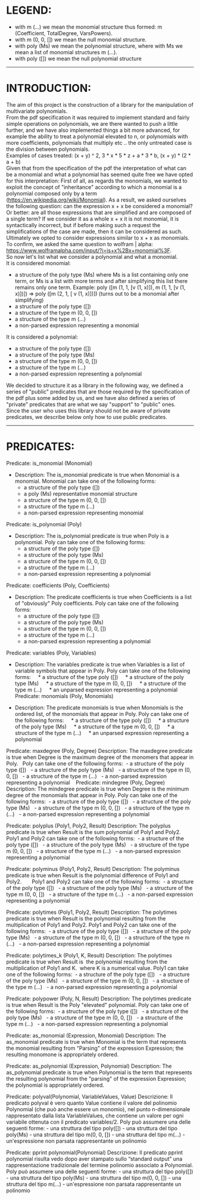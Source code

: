 # LEGEND:

* with m (...) we mean the monomial structure thus formed: m (Coefficient, TotalDegree, VarsPowers).
* with m (0, 0, []) we mean the null monomial structure.
* with poly (Ms) we mean the polynomial structure, where with Ms we mean a list of monomial structures m (...).
* with poly ([]) we mean the null polynomial structure

----------------------------------------------------------------------------------------------

# INTRODUCTION:

The aim of this project is the construction of a library for the manipulation of multivariate polynomials.  
From the pdf specification it was required to implement standard and fairly simple operations on polynomials, we are there
wanted to push a little further, and we have also implemented things a bit more advanced, for example the ability to treat a polynomial elevated to n, or polynomials with more coefficients, polynomials that multiply etc ..
the only untreated case is the division between polynomials.  
Examples of cases treated: (x + y) ^ 2, 3 * x * 5 * z + a * 3 * b, (x + y) * (2 * a + b)  
Given that from the specification of the pdf the interpretation of what can be a monomial and what a polynomial has seemed quite free
we have opted for this interpretation:
First of all, as regards the monomials, we wanted to exploit the concept of "inheritance" according to which a monomial is a polynomial composed only by a term (https://en.wikipedia.org/wiki/Monomial).
As a result, we asked ourselves the following question:
can the expression x + x be considered a monomial? Or better:
are all those expressions that are simplified and are composed of a single term?
If we consider it as a whole x + x it is not monomial, it is syntactically incorrect, but if before making such a request the simplifications of the case are made, then it can be considered as such.
Ultimately we opted to consider expressions similar to x + x as monomials.  
To confirm, we asked the same question to wolfram | alpha:
https://www.wolframalpha.com/input/?i=is+x%2Bx+monomial%3F.  
So now let's list what we consider a polynomial and what a monomial.  
It is considered monomial:

* a structure of the poly type (Ms) where Ms is a list containing only one term, or Ms is a list with more terms and after simplifying this list there remains only one term. Example: poly ([m (1, 1, [v (1, x)]), m (1, 1, [v (1, x)])]) => poly ([m (2, 1, [ v (1, x)])]) (turns out to be a monomial after simplifying)
* a structure of the poly type ([])
* a structure of the type m (0, 0, [])
* a structure of the type m (...)
* a non-parsed expression representing a monomial

It is considered a polynomial:

* a structure of the poly type ([])
* a structure of the poly type (Ms)
* a structure of the type m (0, 0, [])
* a structure of the type m (...)
* a non-parsed expression representing a polynomial

We decided to structure it as a library in the following way, we defined a series of "public" predicates that are those required by the specification of the pdf plus some added by us, and we have also defined a series of "private" predicates that are what we say
"support" to "public" ones.  
Since the user who uses this library should not be aware of private predicates, we describe below only how to use public predicates.

-------------------------------------------------- --------------------------------------------

# PREDICATES:
Predicate: is_monomial (Monomial)

* Description: The is_monomial predicate is true when Monomial is a monomial. Monomial can take one of the following forms:
    * a structure of the poly type ([])
    * a poly (Ms) representative monomial structure
    * a structure of the type m (0, 0, [])
    * a structure of the type m (...)
    * a non-parsed expression representing monomial

Predicate: is_polynomial (Poly)

* Description: The is_polynomial predicate is true when Poly is a polynomial. Poly can take one of the following forms:
    * a structure of the poly type ([])
    * a structure of the poly type (Ms)
    * a structure of the type m (0, 0, [])
    * a structure of the type m (...)
    * a non-parsed expression representing a polynomial

Predicate: coefficients (Poly, Coefficients)

* Description: The predicate coefficients is true when Coefficients is a list of "obviously" Poly coefficients. Poly can take one of the following forms:
    * a structure of the poly type ([])
    * a structure of the poly type (Ms)
    * a structure of the type m (0, 0, [])
    * a structure of the type m (...)
    * a non-parsed expression representing a polynomial    
	      
Predicate: variables (Poly, Variables)

* Description: The variables predicate is true when Variables is a list of variable symbols that appear in Poly. Poly can take one of the following forms:
    * a structure of the type poly ([])
    * a structure of the poly type (Ms)
    * a structure of the type m (0, 0, [])
    * a structure of the type m (...)
    * an unparsed expression representing a polynomial
  
Predicate: monomials (Poly, Monomials)

* Description: The predicate monomials is true when Monomials is the ordered list, of the monomials that appear in Poly. Poly can take one of the following forms:
    * a structure of the type poly ([])
    * a structure of the poly type (Ms)
    * a structure of the type m (0, 0, [])
    * a structure of the type m (...)
    * an unparsed expression representing a polynomial

Predicate: maxdegree (Poly, Degree)
Description: The maxdegree predicate is true when Degree is the maximum degree of the monomers that appear in Poly.
  Poly can take one of the following forms:
 - a structure of the poly type ([])
  - a structure of the poly type (Ms)
  - a structure of the type m (0, 0, [])
  - a structure of the type m (...)
  - a non-parsed expression representing a polynomial
  
Predicate: mindegree (Poly, Degree)
Description: The mindegree predicate is true when Degree is the minimum degree of the monomials that appear in Poly.
Poly can take one of the following forms:
 - a structure of the poly type ([])
  - a structure of the poly type (Ms)
  - a structure of the type m (0, 0, [])
  - a structure of the type m (...)
  - a non-parsed expression representing a polynomial

Predicate: polyplus (Poly1, Poly2, Result)
Description: The polyplus predicate is true when Result is the sum polynomial of Poly1 and Poly2.
Poly1 and Poly2 can take one of the following forms:
 - a structure of the poly type ([])
  - a structure of the poly type (Ms)
  - a structure of the type m (0, 0, [])
  - a structure of the type m (...)
  - a non-parsed expression representing a polynomial

Predicate: polyminus (Poly1, Poly2, Result)
Description: The polyminus predicate is true when Result is the polynomial difference of Poly1 and Poly2.
      Poly1 and Poly2 can take one of the following forms:
 - a structure of the poly type ([])
  - a structure of the poly type (Ms)
  - a structure of the type m (0, 0, [])
  - a structure of the type m (...)
  - a non-parsed expression representing a polynomial

Predicate: polytimes (Poly1, Poly2, Result)
Description: The polytimes predicate is true when Result is the polynomial
resulting from the multiplication of Poly1 and Poly2.
Poly1 and Poly2 can take one of the following forms:
 - a structure of the poly type ([])
  - a structure of the poly type (Ms)
  - a structure of the type m (0, 0, [])
  - a structure of the type m (...)
  - a non-parsed expression representing a polynomial

Predicate: polytimes_k (Poly1, K, Result)
Description: The polytimes predicate is true when Result is
 the polynomial resulting from the multiplication of Poly1 and K.
 where K is a numerical value.
Poly1 can take one of the following forms:
 - a structure of the poly type ([])
  - a structure of the poly type (Ms)
  - a structure of the type m (0, 0, [])
  - a structure of the type m (...)
  - a non-parsed expression representing a polynomial

Predicate: polypower (Poly, N, Result)
Description: The polytimes predicate is true when Result is the Poly "elevated" polynomial.
Poly can take one of the following forms:
 - a structure of the poly type ([])
  - a structure of the poly type (Ms)
  - a structure of the type m (0, 0, [])
  - a structure of the type m (...)
  - a non-parsed expression representing a polynomial

Predicate: as_monomial (Expression, Monomial)
Description: The as_monomial predicate is true when Monomial is the term that represents the monomial resulting from
"Parsing" of the expression Expression; the resulting monomone is appropriately ordered.

Predicate: as_polynomial (Expression, Polynomial)
Description: The as_polynomial predicate is true when Polynomial is the term that represents the resulting polynomial
from the "parsing" of the expression Expression; the polynomial is appropriately ordered.

Predicate: polyval(Polynomial, VariableValues, Value)
Descrizione: Il predicato polyval è vero quanto Value contiene il valore del polinomio Polynomial (che può anche
	     essere un monomio), nel punto n-dimensionale rappresentato dalla lista VariableValues, che contiene un
             valore per ogni variabile ottenuta con il predicato variables/2.
	     Poly può assumere una delle seguenti forme:
 	     - una struttura del tipo poly([])
  	     - una struttura del tipo poly(Ms)
  	     - una struttura del tipo m(0, 0, [])
  	     - una struttura del tipo m(...)
  	     - un'espressione non parsata rappresentante un polinomio   
	     
Predicate: pprint polynomial(Polynomial)
Descrizione: Il predicato pprint polynomial risulta vedo dopo aver stampato sullo “standard output” una rappresentazione tradizionale del 		     termine polinomio associato a Polynomial. 
	     Poly può assumere una delle seguenti forme:
 	     - una struttura del tipo poly([])
  	     - una struttura del tipo poly(Ms)
  	     - una struttura del tipo m(0, 0, [])
  	     - una struttura del tipo m(...)
  	     - un'espressione non parsata rappresentante un polinomio   

